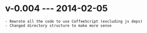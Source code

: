 v-0.004 --- 2014-02-05
======================
    - Rewrote all the code to use CoffeeScript (excluding js deps)
    - Changed directory structure to make more sense
